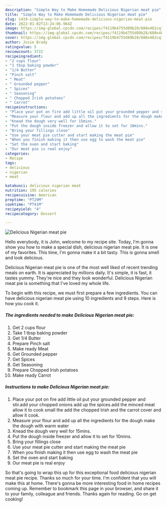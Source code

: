 ```yaml
---
description: "Simple Way to Make Homemade Delicious Nigerian meat pie"
title: "Simple Way to Make Homemade Delicious Nigerian meat pie"
slug: 1419-simple-way-to-make-homemade-delicious-nigerian-meat-pie
date: 2022-01-02T13:24:06.964Z
image: https://img-global.cpcdn.com/recipes/f4119b4755d89b28/680x482cq70/delicious-nigerian-meat-pie-recipe-main-photo.jpg
thumbnail: https://img-global.cpcdn.com/recipes/f4119b4755d89b28/680x482cq70/delicious-nigerian-meat-pie-recipe-main-photo.jpg
cover: https://img-global.cpcdn.com/recipes/f4119b4755d89b28/680x482cq70/delicious-nigerian-meat-pie-recipe-main-photo.jpg
author: Josie Brady
ratingvalue: 5
reviewcount: 3722
recipeingredient:
- "2 cups flour"
- "1 tbsp baking powder"
- "1/4 Butter"
- "Pinch salt"
- " Meat"
- " Grounded pepper"
- " Spices"
- " Seasoning"
- " Chopped Irish potatoes"
- " Carrot"
recipeinstructions:
- "Place your pot on fire add little oil put your grounded pepper and stir.add your chopped onions add up the spices.add the minced meat allow it to cook small the add the chopped Irish and the carrot cover and allow it cook."
- "Measure your flour and add up all the ingredients for the dough make the dough with warm water"
- "Knead the dough very well for 15mins."
- "Put the dough inside freezer and allow it to set for 10mins."
- "Bring your fillings close"
- "Use your meat pie cutter and start making the meat pie"
- "When you finish making it then use egg to wash the meat pie"
- "Set the oven and start baking"
- "Our meat pie is real enjoy"
categories:
- Recipe
tags:
- delicious
- nigerian
- meat

katakunci: delicious nigerian meat 
nutrition: 195 calories
recipecuisine: American
preptime: "PT29M"
cooktime: "PT41M"
recipeyield: "4"
recipecategory: Dessert

---
```



![Delicious Nigerian meat pie](https://img-global.cpcdn.com/recipes/f4119b4755d89b28/680x482cq70/delicious-nigerian-meat-pie-recipe-main-photo.jpg)

Hello everybody, it is John, welcome to my recipe site. Today, I'm gonna show you how to make a special dish, delicious nigerian meat pie. It is one of my favorites. This time, I'm gonna make it a bit tasty. This is gonna smell and look delicious.



Delicious Nigerian meat pie is one of the most well liked of recent trending meals on earth. It is appreciated by millions daily. It's simple, it is fast, it tastes yummy. They're nice and they look wonderful. Delicious Nigerian meat pie is something that I've loved my whole life.


To begin with this recipe, we must first prepare a few ingredients. You can have delicious nigerian meat pie using 10 ingredients and 9 steps. Here is how you cook it.

<!--inarticleads1-->

##### The ingredients needed to make Delicious Nigerian meat pie:

1. Get 2 cups flour
1. Take 1 tbsp baking powder
1. Get 1/4 Butter
1. Prepare Pinch salt
1. Make ready  Meat
1. Get  Grounded pepper
1. Get  Spices
1. Get  Seasoning
1. Prepare  Chopped Irish potatoes
1. Make ready  Carrot




<!--inarticleads2-->

##### Instructions to make Delicious Nigerian meat pie:

1. Place your pot on fire add little oil put your grounded pepper and stir.add your chopped onions add up the spices.add the minced meat allow it to cook small the add the chopped Irish and the carrot cover and allow it cook.
1. Measure your flour and add up all the ingredients for the dough make the dough with warm water
1. Knead the dough very well for 15mins.
1. Put the dough inside freezer and allow it to set for 10mins.
1. Bring your fillings close
1. Use your meat pie cutter and start making the meat pie
1. When you finish making it then use egg to wash the meat pie
1. Set the oven and start baking
1. Our meat pie is real enjoy




So that's going to wrap this up for this exceptional food delicious nigerian meat pie recipe. Thanks so much for your time. I'm confident that you will make this at home. There's gonna be more interesting food in home recipes coming up. Remember to bookmark this page in your browser, and share it to your family, colleague and friends. Thanks again for reading. Go on get cooking!
